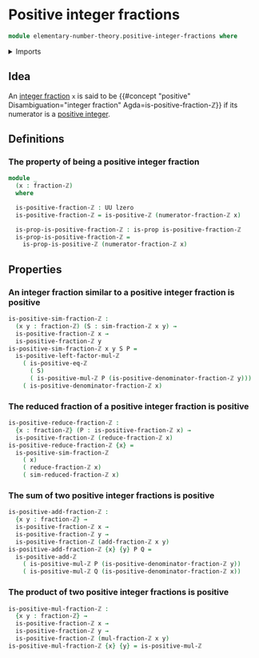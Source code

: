 # Positive integer fractions

```agda
module elementary-number-theory.positive-integer-fractions where
```

<details><summary>Imports</summary>

```agda
open import elementary-number-theory.addition-integer-fractions
open import elementary-number-theory.addition-positive-and-negative-integers
open import elementary-number-theory.integer-fractions
open import elementary-number-theory.integers
open import elementary-number-theory.multiplication-integer-fractions
open import elementary-number-theory.multiplication-positive-and-negative-integers
open import elementary-number-theory.positive-integers
open import elementary-number-theory.reduced-integer-fractions

open import foundation.dependent-products-propositions
open import foundation.propositions
open import foundation.subtypes
open import foundation.universe-levels
```

</details>

## Idea

An [integer fraction](elementary-number-theory.integer-fractions.md) `x` is said
to be
{{#concept "positive" Disambiguation="integer fraction" Agda=is-positive-fraction-ℤ}}
if its numerator is a
[positive integer](elementary-number-theory.positive-integers.md).

## Definitions

### The property of being a positive integer fraction

```agda
module _
  (x : fraction-ℤ)
  where

  is-positive-fraction-ℤ : UU lzero
  is-positive-fraction-ℤ = is-positive-ℤ (numerator-fraction-ℤ x)

  is-prop-is-positive-fraction-ℤ : is-prop is-positive-fraction-ℤ
  is-prop-is-positive-fraction-ℤ =
    is-prop-is-positive-ℤ (numerator-fraction-ℤ x)
```

## Properties

### An integer fraction similar to a positive integer fraction is positive

```agda
is-positive-sim-fraction-ℤ :
  (x y : fraction-ℤ) (S : sim-fraction-ℤ x y) →
  is-positive-fraction-ℤ x →
  is-positive-fraction-ℤ y
is-positive-sim-fraction-ℤ x y S P =
  is-positive-left-factor-mul-ℤ
    ( is-positive-eq-ℤ
      ( S)
      ( is-positive-mul-ℤ P (is-positive-denominator-fraction-ℤ y)))
    ( is-positive-denominator-fraction-ℤ x)
```

### The reduced fraction of a positive integer fraction is positive

```agda
is-positive-reduce-fraction-ℤ :
  {x : fraction-ℤ} (P : is-positive-fraction-ℤ x) →
  is-positive-fraction-ℤ (reduce-fraction-ℤ x)
is-positive-reduce-fraction-ℤ {x} =
  is-positive-sim-fraction-ℤ
    ( x)
    ( reduce-fraction-ℤ x)
    ( sim-reduced-fraction-ℤ x)
```

### The sum of two positive integer fractions is positive

```agda
is-positive-add-fraction-ℤ :
  {x y : fraction-ℤ} →
  is-positive-fraction-ℤ x →
  is-positive-fraction-ℤ y →
  is-positive-fraction-ℤ (add-fraction-ℤ x y)
is-positive-add-fraction-ℤ {x} {y} P Q =
  is-positive-add-ℤ
    ( is-positive-mul-ℤ P (is-positive-denominator-fraction-ℤ y))
    ( is-positive-mul-ℤ Q (is-positive-denominator-fraction-ℤ x))
```

### The product of two positive integer fractions is positive

```agda
is-positive-mul-fraction-ℤ :
  {x y : fraction-ℤ} →
  is-positive-fraction-ℤ x →
  is-positive-fraction-ℤ y →
  is-positive-fraction-ℤ (mul-fraction-ℤ x y)
is-positive-mul-fraction-ℤ {x} {y} = is-positive-mul-ℤ
```
